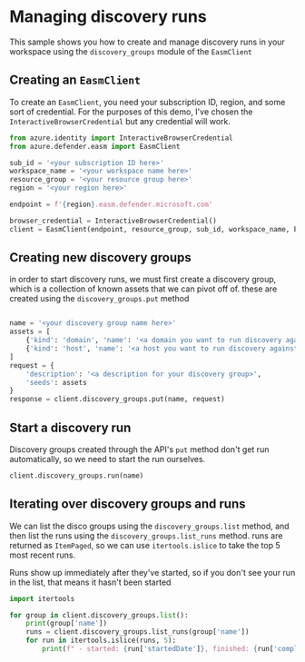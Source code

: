 # Managing discovery runs

This sample shows you how to create and manage discovery runs in your workspace using the `discovery_groups` module of the `EasmClient` 

## Creating an `EasmClient`

To create an `EasmClient`, you need your subscription ID, region, and some sort of credential. For the purposes of this demo, I've chosen the `InteractiveBrowserCredential` but any credential will work.

```python 
from azure.identity import InteractiveBrowserCredential
from azure.defender.easm import EasmClient

sub_id = '<your subscription ID here>'
workspace_name = '<your workspace name here>'
resource_group = '<your resource group here>'
region = '<your region here>'

endpoint = f'{region}.easm.defender.microsoft.com'

browser_credential = InteractiveBrowserCredential()
client = EasmClient(endpoint, resource_group, sub_id, workspace_name, browser_credential)
```

## Creating new discovery groups

in order to start discovery runs, we must first create a discovery group, which is a collection of known assets that we can pivot off of. these are created using the `discovery_groups.put` method
```python

name = '<your discovery group name here>'
assets = [
    {'kind': 'domain', 'name': '<a domain you want to run discovery against>'},
    {'kind': 'host', 'name': '<a host you want to run discovery against>'}
]
request = {
	'description': '<a description for your discovery group>', 
	'seeds': assets
}
response = client.discovery_groups.put(name, request)
```

## Start a discovery run

Discovery groups created through the API's `put` method don't get run automatically, so we need to start the run ourselves.

```python
client.discovery_groups.run(name)
```

## Iterating over discovery groups and runs

We can list the disco groups using the `discovery_groups.list` method, and then list the runs using the `discovery_groups.list_runs` method. runs are returned as `ItemPaged`, so we can use `itertools.islice` to take the top 5 most recent runs.

Runs show up immediately after they've started, so if you don't see your run in the list, that means it hasn't been started

``` python
import itertools

for group in client.discovery_groups.list():
    print(group['name'])
    runs = client.discovery_groups.list_runs(group['name'])
    for run in itertools.islice(runs, 5):
        print(f" - started: {run['startedDate']}, finished: {run['completedDate']}, assets found: {run['totalAssetsFoundCount']}")
```

